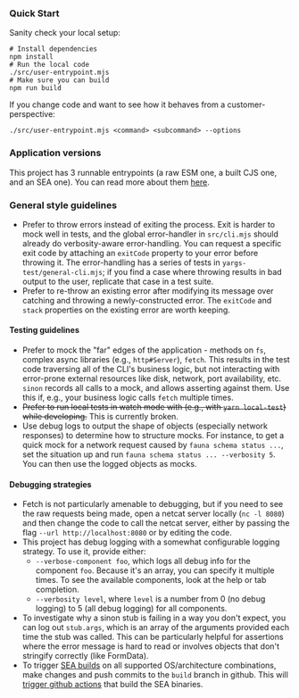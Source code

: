### Quick Start

Sanity check your local setup:

```
# Install dependencies
npm install
# Run the local code
./src/user-entrypoint.mjs
# Make sure you can build
npm run build
```

If you change code and want to see how it behaves from a customer-perspective:

```
./src/user-entrypoint.mjs <command> <subcommand> --options
```


### Application versions

This project has 3 runnable entrypoints (a raw ESM one, a built CJS one, and an SEA one). You can read more about them [here](./sea/README.md).

### General style guidelines

- Prefer to throw errors instead of exiting the process. Exit is harder to mock well in tests, and the global error-handler in `src/cli.mjs` should already do verbosity-aware error-handling. You can request a specific exit code by attaching an `exitCode` property to your error before throwing it. The error-handling has a series of tests in `yargs-test/general-cli.mjs`; if you find a case where throwing results in bad output to the user, replicate that case in a test suite.
- Prefer to re-throw an existing error after modifying its message over catching and throwing a newly-constructed error. The `exitCode` and `stack` properties on the existing error are worth keeping.

#### Testing guidelines

- Prefer to mock the "far" edges of the application - methods on `fs`, complex async libraries (e.g., `http#Server`), `fetch`. This results in the test code traversing all of the CLI's business logic, but not interacting with error-prone external resources like disk, network, port availability, etc. `sinon` records all calls to a mock, and allows asserting against them. Use this if, e.g., your business logic calls `fetch` multiple times.
- ~~Prefer to run local tests in watch mode with (e.g., with `yarn local-test`) while developing.~~ This is currently broken.
- Use debug logs to output the shape of objects (especially network responses) to determine how to structure mocks. For instance, to get a quick mock for a network request caused by `fauna schema status ...`, set the situation up and run `fauna schema status ... --verbosity 5`. You can then use the logged objects as mocks.

#### Debugging strategies

- Fetch is not particularly amenable to debugging, but if you need to see the raw requests being made, open a netcat server locally (`nc -l 8080`) and then change the code to call the netcat server, either by passing the flag `--url http://localhost:8080` or by editing the code.
- This project has debug logging with a somewhat configurable logging strategy. To use it, provide either:
  - `--verbose-component foo`, which logs all debug info for the component `foo`. Because it's an array, you can specify it multiple times. To see the available components, look at the help or tab completion.
  - `--verbosity level`, where `level` is a number from 0 (no debug logging) to 5 (all debug logging) for all components.
- To investigate why a sinon stub is failing in a way you don't expect, you can log out `stub.args`, which is an array of the arguments provided each time the stub was called. This can be particularly helpful for assertions where the error message is hard to read or involves objects that don't stringify correctly (like FormData).
- To trigger [SEA builds](./sea/README.md) on all supported OS/architecture combinations, make changes and push commits to the `build` branch in github. This will [trigger github actions](./.github/workflows/build-binaries.yml) that build the SEA binaries.
